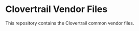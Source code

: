 Clovertrail Vendor Files
========================

This repository contains the Clovertrail common vendor files.